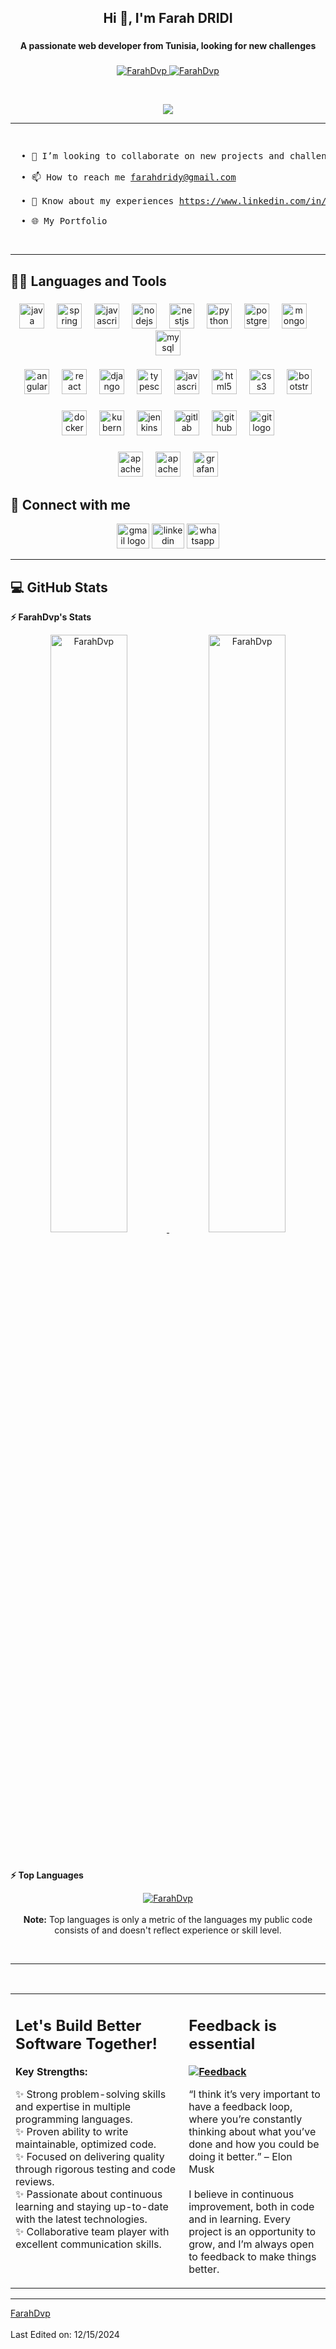 <h2 align="center">Hi 👋, I'm Farah DRIDI</h2>

###

<h4 align="center">A passionate web developer from Tunisia, looking for new challenges</h4>

###

<p align="center">
	<a href="https://github.com/FarahDvp">
		<img src="https://komarev.com/ghpvc/?username=FarahDvp&label=Profile%20views&color=0e75b6&style=flat" alt="FarahDvp" />
	</a>
	<a href="https://github.com/FarahDvp">
		<img src="https://img.shields.io/github/followers/FarahDvp?label=Followers" alt="FarahDvp" />
	</a>
</p>
<br/>
<p align="center">
	<a href="https://github.com/FarahDvp">
		<img src="https://readme-typing-svg.herokuapp.com?lines=Software+Engineer;Java,+JavaScript,+Python+Developer;Skilled+in+Code+Quality+Assurance;Committed%20to%20Continuous%20Learning&center=true&width=380&height=45">
	</a>
</p>

<hr>
<pre>
<p align="left">
  • 👯 I’m looking to collaborate on new projects and challenges<br>
  • 📫 How to reach me <a href="mailto:farahdridy@gmail.com">farahdridy@gmail.com</a><br>
  • 📄 Know about my experiences <a href="https://www.linkedin.com/in/farah-dridi-it-engineer/">https://www.linkedin.com/in/farah-dridi-it-engineer/</a><br>
  • 🌐 My Portfolio <!-- 🌐 [Portfolio](https://farah.vercel.app) -->
</p>
</pre>
<hr>

## 👨‍💻 Languages and Tools

###

<div align="center">
  <img src="https://cdn.jsdelivr.net/gh/devicons/devicon/icons/java/java-original.svg" height="40" alt="java logo"  />
  <img width="12" />
  <img src="https://cdn.jsdelivr.net/gh/devicons/devicon/icons/spring/spring-original.svg" height="40" alt="spring logo"  />
  <img width="12" />
  <img src="https://cdn.jsdelivr.net/gh/devicons/devicon/icons/javascript/javascript-original.svg" height="40" alt="javascript logo"  />
  <img width="12" />
  <img src="https://cdn.jsdelivr.net/gh/devicons/devicon/icons/nodejs/nodejs-original.svg" height="40" alt="nodejs logo"  />
  <img width="12" />
  <img src="https://cdn.jsdelivr.net/gh/devicons/devicon/icons/nestjs/nestjs-original.svg" height="40" alt="nestjs logo"  />
  <img width="12" />
  <img src="https://cdn.jsdelivr.net/gh/devicons/devicon/icons/python/python-original.svg" height="40" alt="python logo"  />
  <img width="12" />
  <img src="https://cdn.jsdelivr.net/gh/devicons/devicon/icons/postgresql/postgresql-original.svg" height="40" alt="postgresql logo"  />
  <img width="12" />
  <img src="https://cdn.jsdelivr.net/gh/devicons/devicon/icons/mongodb/mongodb-original.svg" height="40" alt="mongodb logo"  />
  <img width="12" />
  <img src="https://cdn.jsdelivr.net/gh/devicons/devicon/icons/mysql/mysql-original.svg" height="40" alt="mysql logo"  />
</div>

###

<div align="center">
  <img src="https://cdn.jsdelivr.net/gh/devicons/devicon/icons/angularjs/angularjs-original.svg" height="40" alt="angularjs logo"  />
  <img width="12" />
  <img src="https://cdn.jsdelivr.net/gh/devicons/devicon/icons/react/react-original.svg" height="40" alt="react logo"  />
  <img width="12" />
  <img src="https://cdn.jsdelivr.net/gh/devicons/devicon/icons/django/django-plain.svg" height="40" alt="django logo"  />
  <img width="12" />
  <img src="https://cdn.jsdelivr.net/gh/devicons/devicon/icons/typescript/typescript-original.svg" height="40" alt="typescript logo"  />
  <img width="12" />
  <img src="https://cdn.jsdelivr.net/gh/devicons/devicon/icons/javascript/javascript-original.svg" height="40" alt="javascript logo"  />
  <img width="12" />
  <img src="https://cdn.jsdelivr.net/gh/devicons/devicon/icons/html5/html5-original.svg" height="40" alt="html5 logo"  />
  <img width="12" />
  <img src="https://cdn.jsdelivr.net/gh/devicons/devicon/icons/css3/css3-original.svg" height="40" alt="css3 logo"  />
  <img width="12" />
  <img src="https://cdn.jsdelivr.net/gh/devicons/devicon/icons/bootstrap/bootstrap-original.svg" height="40" alt="bootstrap logo"  />
</div>

###

<div align="center">
  <img src="https://cdn.jsdelivr.net/gh/devicons/devicon/icons/docker/docker-original.svg" height="40" alt="docker logo"  />
  <img width="12" />
  <img src="https://cdn.jsdelivr.net/gh/devicons/devicon/icons/kubernetes/kubernetes-plain.svg" height="40" alt="kubernetes logo"  />
  <img width="12" />
  <img src="https://cdn.jsdelivr.net/gh/devicons/devicon/icons/jenkins/jenkins-line.svg" height="40" alt="jenkins logo"  />
  <img width="12" />
  <img src="https://cdn.jsdelivr.net/gh/devicons/devicon/icons/gitlab/gitlab-original.svg" height="40" alt="gitlab logo"  />
  <img width="12" />
  <img src="https://cdn.jsdelivr.net/gh/devicons/devicon/icons/github/github-original.svg" height="40" alt="github logo"  />
  <img width="12" />
  <img src="https://cdn.jsdelivr.net/gh/devicons/devicon/icons/git/git-original.svg" height="40" alt="git logo"  />
</div>

###

<div align="center">
  <img src="https://cdn.jsdelivr.net/gh/devicons/devicon/icons/apachekafka/apachekafka-original.svg" height="40" alt="apachekafka logo"  />
  <img width="12" />
  <img src="https://cdn.jsdelivr.net/gh/devicons/devicon/icons/apache/apache-original.svg" height="40" alt="apache logo"  />
  <img width="12" />
  <img src="https://cdn.jsdelivr.net/gh/devicons/devicon/icons/grafana/grafana-original.svg" height="40" alt="grafana logo"  />
</div>


## 🤝 Connect with me

<div align="center">
  <img src="https://raw.githubusercontent.com/maurodesouza/profile-readme-generator/master/src/assets/icons/social/gmail/default.svg" width="52" height="40" alt="gmail logo"  />
  <img src="https://raw.githubusercontent.com/maurodesouza/profile-readme-generator/master/src/assets/icons/social/linkedin/default.svg" width="52" height="40" alt="linkedin logo"  />
  <img src="https://raw.githubusercontent.com/maurodesouza/profile-readme-generator/master/src/assets/icons/social/whatsapp/default.svg" width="52" height="40" alt="whatsapp logo"  />
</div>
<hr>

## 💻 GitHub Stats
<b>⚡ FarahDvp's Stats</b>
<br/>
<p align="center">
	<a href="https://github.com/FarahDvp">
	<img width="49.5%" src="https://github-readme-stats.vercel.app/api?username=FarahDvp&show_icons=true" alt="FarahDvp">
	<img width="49.5%" src="https://github-readme-streak-stats.herokuapp.com/?user=FarahDvp" alt="FarahDvp">
	</a>
	<br/>
</p>
<br/>


<b>⚡ Top Languages</b>
<br/>
<p align="center">
	<a href="https://github.com/FarahDvp">
	<img src="https://github-readme-stats.vercel.app/api/top-langs/?username=FarahDvp&langs_count=8&layout=compact" alt="FarahDvp">
	</a>
	<br/>
<br/>
<b>Note:</b> Top languages is only a metric of the languages my public code consists of and doesn't reflect experience or skill level.
</p>
<br/>
<hr>

<table style="border: none">
  <tr>
  <td width="55%" valign="top">
	  
## Let's Build Better Software Together!

<b>Key Strengths:</b>
<br/>

✨ Strong problem-solving skills and expertise in multiple programming languages.
<br/>
✨ Proven ability to write maintainable, optimized code.
<br/>
✨ Focused on delivering quality through rigorous testing and code reviews.
<br/>
✨ Passionate about continuous learning and staying up-to-date with the latest technologies.
<br/>
✨ Collaborative team player with excellent communication skills.
  </td>
  <br/>
  <td width="45%" valign="top">
	  
## Feedback is essential

**<a href="https://github.com/FarahDvp"><img alt="Feedback" src="https://img.shields.io/badge/Ask%20me-anything-1abc9c.svg"></a>**

“I think it’s very important to have a feedback loop, where you’re constantly thinking about what you’ve done and how you could be doing it better.”
– Elon Musk
<br/>
<br/>
I believe in continuous improvement, both in code and in learning. Every project is an opportunity to grow, and I’m always open to feedback to make things better.
  </td>
  </tr>
</table>


------


[FarahDvp](https://github.com/FarahDvp)
<br/>
<br>
Last Edited on: 12/15/2024

<!--
**FarahDvp/FarahDvp** is a ✨ _special_ ✨ repository because its `README.md` (this file) appears on your GitHub profile.

Here are some ideas to get you started:

- 🔭 I’m currently working on ...
- 🌱 I’m currently learning ...
- 👯 I’m looking to collaborate on ...
- 🤔 I’m looking for help with ...
- 💬 Ask me about ...
- 📫 How to reach me: ...
- 😄 Pronouns: ...
- ⚡ Fun fact: ...
-->
